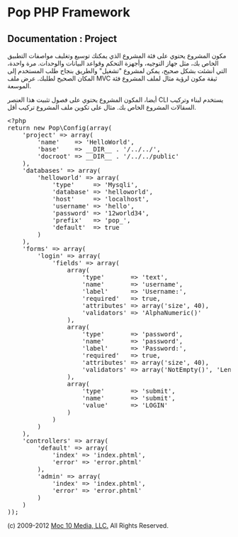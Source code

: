 Pop PHP Framework
=================

Documentation : Project
-----------------------

مكون المشروع يحتوي على فئة المشروع الذي يمكنك توسيع وتغليف مواصفات التطبيق الخاص بك، مثل جهاز التوجيه، وأجهزة التحكم وقواعد البيانات والوحدات. مرة واحدة، التي أنشئت بشكل صحيح، يمكن لمشروع "تشغيل" والطريق بنجاح طلب المستخدم إلى المكان الصحيح لطلبك. عرض ملف MVC ثيقة مكون لرؤية مثال لملف المشروع فئة الموسعة.


أيضا، المكون المشروع يحتوي على فصول تثبيت هذا العنصر CLI يستخدم لبناء وتركيب السقالات المشروع الخاص بك. مثال على تكوين ملف المشروع تركيب أقل.


<pre>
&lt;?php
return new Pop\Config(array(
    'project' => array(
        'name'    => 'HelloWorld',
        'base'    => __DIR__ . '/../../',
        'docroot' => __DIR__ . '/../../public'
    ),
    'databases' => array(
        'helloworld' => array(
            'type'     => 'Mysqli',
            'database' => 'helloworld',
            'host'     => 'localhost',
            'username' => 'hello',
            'password' => '12world34',
            'prefix'   => 'pop_',
            'default'  => true
        )
    ),
    'forms' => array(
        'login' => array(
            'fields' => array(
                array(
                    'type'       => 'text',
                    'name'       => 'username',
                    'label'      => 'Username:',
                    'required'   => true,
                    'attributes' => array('size', 40),
                    'validators' => 'AlphaNumeric()'
                ),
                array(
                    'type'       => 'password',
                    'name'       => 'password',
                    'label'      => 'Password:',
                    'required'   => true,
                    'attributes' => array('size', 40),
                    'validators' => array('NotEmpty()', 'LengthGt(6)')
                ),
                array(
                    'type'       => 'submit',
                    'name'       => 'submit',
                    'value'      => 'LOGIN'
                )
            )
        )
    ),
    'controllers' => array(
        'default' => array(
            'index' => 'index.phtml',
            'error' => 'error.phtml'
        ),
        'admin' => array(
            'index' => 'index.phtml',
            'error' => 'error.phtml'
        )
    )
));
</pre>

(c) 2009-2012 [Moc 10 Media, LLC.](http://www.moc10media.com) All Rights Reserved.
